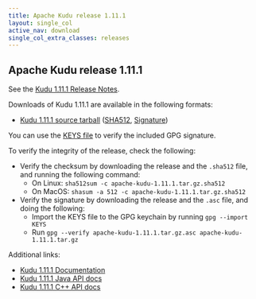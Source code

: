 ```yaml
---
title: Apache Kudu release 1.11.1
layout: single_col
active_nav: download
single_col_extra_classes: releases
---
```


<!--

Licensed to the Apache Software Foundation (ASF) under one
or more contributor license agreements.  See the NOTICE file
distributed with this work for additional information
regarding copyright ownership.  The ASF licenses this file
to you under the Apache License, Version 2.0 (the
"License"); you may not use this file except in compliance
with the License.  You may obtain a copy of the License at

  http://www.apache.org/licenses/LICENSE-2.0

Unless required by applicable law or agreed to in writing,
software distributed under the License is distributed on an
"AS IS" BASIS, WITHOUT WARRANTIES OR CONDITIONS OF ANY
KIND, either express or implied.  See the License for the
specific language governing permissions and limitations
under the License.

-->

## Apache Kudu release 1.11.1

See the [Kudu 1.11.1 Release Notes](docs/release_notes.html).

Downloads of Kudu 1.11.1 are available in the following formats:

* [Kudu 1.11.1 source tarball](http://www.apache.org/dyn/closer.cgi?path=kudu/1.11.1/apache-kudu-1.11.1.tar.gz)
  ([SHA512](https://www.apache.org/dist/kudu/1.11.1/apache-kudu-1.11.1.tar.gz.sha512),
  [Signature](https://www.apache.org/dist/kudu/1.11.1/apache-kudu-1.11.1.tar.gz.asc))

You can use the [KEYS file](https://www.apache.org/dist/kudu/KEYS) to verify the included GPG signature.

To verify the integrity of the release, check the following:

* Verify the checksum by downloading the release and the `.sha512` file, and
  running the following command:
    * On Linux: `sha512sum -c apache-kudu-1.11.1.tar.gz.sha512`
    * On MacOS: `shasum -a 512 -c apache-kudu-1.11.1.tar.gz.sha512`
* Verify the signature by downloading the release and the `.asc` file, and
  doing the following:
    * Import the KEYS file to the GPG keychain by running `gpg --import KEYS`
    * Run `gpg --verify apache-kudu-1.11.1.tar.gz.asc apache-kudu-1.11.1.tar.gz`

Additional links:

* [Kudu 1.11.1 Documentation](docs/)
* [Kudu 1.11.1 Java API docs](apidocs/)
* [Kudu 1.11.1 C++ API docs](cpp-client-api/)